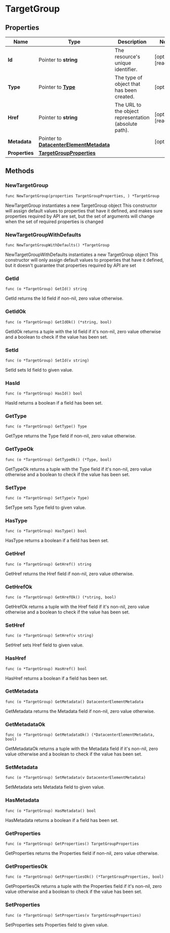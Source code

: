 # TargetGroup

## Properties

|Name | Type | Description | Notes|
|------------ | ------------- | ------------- | -------------|
|**Id** | Pointer to **string** | The resource&#39;s unique identifier. | [optional] [readonly] |
|**Type** | Pointer to [**Type**](Type.md) | The type of object that has been created. | [optional] |
|**Href** | Pointer to **string** | The URL to the object representation (absolute path). | [optional] [readonly] |
|**Metadata** | Pointer to [**DatacenterElementMetadata**](DatacenterElementMetadata.md) |  | [optional] |
|**Properties** | [**TargetGroupProperties**](TargetGroupProperties.md) |  | |

## Methods

### NewTargetGroup

`func NewTargetGroup(properties TargetGroupProperties, ) *TargetGroup`

NewTargetGroup instantiates a new TargetGroup object
This constructor will assign default values to properties that have it defined,
and makes sure properties required by API are set, but the set of arguments
will change when the set of required properties is changed

### NewTargetGroupWithDefaults

`func NewTargetGroupWithDefaults() *TargetGroup`

NewTargetGroupWithDefaults instantiates a new TargetGroup object
This constructor will only assign default values to properties that have it defined,
but it doesn't guarantee that properties required by API are set

### GetId

`func (o *TargetGroup) GetId() string`

GetId returns the Id field if non-nil, zero value otherwise.

### GetIdOk

`func (o *TargetGroup) GetIdOk() (*string, bool)`

GetIdOk returns a tuple with the Id field if it's non-nil, zero value otherwise
and a boolean to check if the value has been set.

### SetId

`func (o *TargetGroup) SetId(v string)`

SetId sets Id field to given value.

### HasId

`func (o *TargetGroup) HasId() bool`

HasId returns a boolean if a field has been set.

### GetType

`func (o *TargetGroup) GetType() Type`

GetType returns the Type field if non-nil, zero value otherwise.

### GetTypeOk

`func (o *TargetGroup) GetTypeOk() (*Type, bool)`

GetTypeOk returns a tuple with the Type field if it's non-nil, zero value otherwise
and a boolean to check if the value has been set.

### SetType

`func (o *TargetGroup) SetType(v Type)`

SetType sets Type field to given value.

### HasType

`func (o *TargetGroup) HasType() bool`

HasType returns a boolean if a field has been set.

### GetHref

`func (o *TargetGroup) GetHref() string`

GetHref returns the Href field if non-nil, zero value otherwise.

### GetHrefOk

`func (o *TargetGroup) GetHrefOk() (*string, bool)`

GetHrefOk returns a tuple with the Href field if it's non-nil, zero value otherwise
and a boolean to check if the value has been set.

### SetHref

`func (o *TargetGroup) SetHref(v string)`

SetHref sets Href field to given value.

### HasHref

`func (o *TargetGroup) HasHref() bool`

HasHref returns a boolean if a field has been set.

### GetMetadata

`func (o *TargetGroup) GetMetadata() DatacenterElementMetadata`

GetMetadata returns the Metadata field if non-nil, zero value otherwise.

### GetMetadataOk

`func (o *TargetGroup) GetMetadataOk() (*DatacenterElementMetadata, bool)`

GetMetadataOk returns a tuple with the Metadata field if it's non-nil, zero value otherwise
and a boolean to check if the value has been set.

### SetMetadata

`func (o *TargetGroup) SetMetadata(v DatacenterElementMetadata)`

SetMetadata sets Metadata field to given value.

### HasMetadata

`func (o *TargetGroup) HasMetadata() bool`

HasMetadata returns a boolean if a field has been set.

### GetProperties

`func (o *TargetGroup) GetProperties() TargetGroupProperties`

GetProperties returns the Properties field if non-nil, zero value otherwise.

### GetPropertiesOk

`func (o *TargetGroup) GetPropertiesOk() (*TargetGroupProperties, bool)`

GetPropertiesOk returns a tuple with the Properties field if it's non-nil, zero value otherwise
and a boolean to check if the value has been set.

### SetProperties

`func (o *TargetGroup) SetProperties(v TargetGroupProperties)`

SetProperties sets Properties field to given value.




